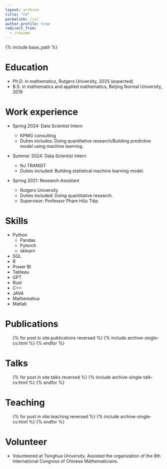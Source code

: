 ```yaml
---
layout: archive
title: "CV"
permalink: /cv/
author_profile: true
redirect_from:
  - /resume
---
```


{% include base_path %}

Education
======
* Ph.D. in mathematics, Rutgers University, 2025 (expected)
* B.S. in mathematics and applied mathematics, Beijing Normal University, 2019

Work experience
======
* Spring 2024: Data Scientist Intern
  * KPMG consulting
  * Duties includes: Doing quantitative research/Building predictive model using machine learning.

* Summer 2024: Data Scientist Intern
  * NJ TRANSIT
  * Duties included: Building statistical machine learning model.

* Spring 2021: Research Assistant
  * Rutgers University
  * Duties included: Doing quantitative research.
  * Supervisor: Professor Phạm Hữu Tiệp
  
Skills
======
* Python
  * Pandas
  * Pytorch
  * sklearn
* SQL
* R
* Power BI
* Tableau
* GPT
* Rust
* C++
* JAVA
* Mathematica
* Matlab

Publications
======
  <ul>{% for post in site.publications reversed %}
    {% include archive-single-cv.html %}
  {% endfor %}</ul>
  
Talks
======
  <ul>{% for post in site.talks reversed %}
    {% include archive-single-talk-cv.html  %}
  {% endfor %}</ul>
  
Teaching
======
  <ul>{% for post in site.teaching reversed %}
    {% include archive-single-cv.html %}
  {% endfor %}</ul>
  
Volunteer
======
* Volunteered at Tsinghua University. Assisted the organization of the 8th International Congress of Chinese Mathematicians.